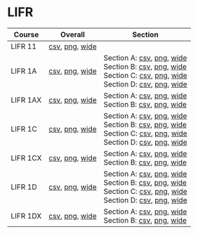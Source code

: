 # LIFR

| Course | Overall | Section |
| ------ | ------- | ------- |
| LIFR 11 | [csv](https://github.com/UCSD-Historical-Enrollment-Data/2023Spring/blob/main/overall/LIFR%2011.csv), [png](https://raw.githubusercontent.com/UCSD-Historical-Enrollment-Data/2023Spring/main/plot_overall/LIFR%2011.png), [wide](https://raw.githubusercontent.com/UCSD-Historical-Enrollment-Data/2023Spring/main/plot_overall_wide/LIFR%2011.png) |  |
| LIFR 1A | [csv](https://github.com/UCSD-Historical-Enrollment-Data/2023Spring/blob/main/overall/LIFR%201A.csv), [png](https://raw.githubusercontent.com/UCSD-Historical-Enrollment-Data/2023Spring/main/plot_overall/LIFR%201A.png), [wide](https://raw.githubusercontent.com/UCSD-Historical-Enrollment-Data/2023Spring/main/plot_overall_wide/LIFR%201A.png) | Section A: [csv](https://github.com/UCSD-Historical-Enrollment-Data/2023Spring/blob/main/section/LIFR%201A_A.csv), [png](https://raw.githubusercontent.com/UCSD-Historical-Enrollment-Data/2023Spring/main/plot_section/LIFR%201A_A.png), [wide](https://raw.githubusercontent.com/UCSD-Historical-Enrollment-Data/2023Spring/main/plot_section_wide/LIFR%201A_A.png)<br>Section B: [csv](https://github.com/UCSD-Historical-Enrollment-Data/2023Spring/blob/main/section/LIFR%201A_B.csv), [png](https://raw.githubusercontent.com/UCSD-Historical-Enrollment-Data/2023Spring/main/plot_section/LIFR%201A_B.png), [wide](https://raw.githubusercontent.com/UCSD-Historical-Enrollment-Data/2023Spring/main/plot_section_wide/LIFR%201A_B.png)<br>Section C: [csv](https://github.com/UCSD-Historical-Enrollment-Data/2023Spring/blob/main/section/LIFR%201A_C.csv), [png](https://raw.githubusercontent.com/UCSD-Historical-Enrollment-Data/2023Spring/main/plot_section/LIFR%201A_C.png), [wide](https://raw.githubusercontent.com/UCSD-Historical-Enrollment-Data/2023Spring/main/plot_section_wide/LIFR%201A_C.png)<br>Section D: [csv](https://github.com/UCSD-Historical-Enrollment-Data/2023Spring/blob/main/section/LIFR%201A_D.csv), [png](https://raw.githubusercontent.com/UCSD-Historical-Enrollment-Data/2023Spring/main/plot_section/LIFR%201A_D.png), [wide](https://raw.githubusercontent.com/UCSD-Historical-Enrollment-Data/2023Spring/main/plot_section_wide/LIFR%201A_D.png) |
| LIFR 1AX | [csv](https://github.com/UCSD-Historical-Enrollment-Data/2023Spring/blob/main/overall/LIFR%201AX.csv), [png](https://raw.githubusercontent.com/UCSD-Historical-Enrollment-Data/2023Spring/main/plot_overall/LIFR%201AX.png), [wide](https://raw.githubusercontent.com/UCSD-Historical-Enrollment-Data/2023Spring/main/plot_overall_wide/LIFR%201AX.png) | Section A: [csv](https://github.com/UCSD-Historical-Enrollment-Data/2023Spring/blob/main/section/LIFR%201AX_A.csv), [png](https://raw.githubusercontent.com/UCSD-Historical-Enrollment-Data/2023Spring/main/plot_section/LIFR%201AX_A.png), [wide](https://raw.githubusercontent.com/UCSD-Historical-Enrollment-Data/2023Spring/main/plot_section_wide/LIFR%201AX_A.png)<br>Section B: [csv](https://github.com/UCSD-Historical-Enrollment-Data/2023Spring/blob/main/section/LIFR%201AX_B.csv), [png](https://raw.githubusercontent.com/UCSD-Historical-Enrollment-Data/2023Spring/main/plot_section/LIFR%201AX_B.png), [wide](https://raw.githubusercontent.com/UCSD-Historical-Enrollment-Data/2023Spring/main/plot_section_wide/LIFR%201AX_B.png) |
| LIFR 1C | [csv](https://github.com/UCSD-Historical-Enrollment-Data/2023Spring/blob/main/overall/LIFR%201C.csv), [png](https://raw.githubusercontent.com/UCSD-Historical-Enrollment-Data/2023Spring/main/plot_overall/LIFR%201C.png), [wide](https://raw.githubusercontent.com/UCSD-Historical-Enrollment-Data/2023Spring/main/plot_overall_wide/LIFR%201C.png) | Section A: [csv](https://github.com/UCSD-Historical-Enrollment-Data/2023Spring/blob/main/section/LIFR%201C_A.csv), [png](https://raw.githubusercontent.com/UCSD-Historical-Enrollment-Data/2023Spring/main/plot_section/LIFR%201C_A.png), [wide](https://raw.githubusercontent.com/UCSD-Historical-Enrollment-Data/2023Spring/main/plot_section_wide/LIFR%201C_A.png)<br>Section B: [csv](https://github.com/UCSD-Historical-Enrollment-Data/2023Spring/blob/main/section/LIFR%201C_B.csv), [png](https://raw.githubusercontent.com/UCSD-Historical-Enrollment-Data/2023Spring/main/plot_section/LIFR%201C_B.png), [wide](https://raw.githubusercontent.com/UCSD-Historical-Enrollment-Data/2023Spring/main/plot_section_wide/LIFR%201C_B.png)<br>Section C: [csv](https://github.com/UCSD-Historical-Enrollment-Data/2023Spring/blob/main/section/LIFR%201C_C.csv), [png](https://raw.githubusercontent.com/UCSD-Historical-Enrollment-Data/2023Spring/main/plot_section/LIFR%201C_C.png), [wide](https://raw.githubusercontent.com/UCSD-Historical-Enrollment-Data/2023Spring/main/plot_section_wide/LIFR%201C_C.png)<br>Section D: [csv](https://github.com/UCSD-Historical-Enrollment-Data/2023Spring/blob/main/section/LIFR%201C_D.csv), [png](https://raw.githubusercontent.com/UCSD-Historical-Enrollment-Data/2023Spring/main/plot_section/LIFR%201C_D.png), [wide](https://raw.githubusercontent.com/UCSD-Historical-Enrollment-Data/2023Spring/main/plot_section_wide/LIFR%201C_D.png) |
| LIFR 1CX | [csv](https://github.com/UCSD-Historical-Enrollment-Data/2023Spring/blob/main/overall/LIFR%201CX.csv), [png](https://raw.githubusercontent.com/UCSD-Historical-Enrollment-Data/2023Spring/main/plot_overall/LIFR%201CX.png), [wide](https://raw.githubusercontent.com/UCSD-Historical-Enrollment-Data/2023Spring/main/plot_overall_wide/LIFR%201CX.png) | Section A: [csv](https://github.com/UCSD-Historical-Enrollment-Data/2023Spring/blob/main/section/LIFR%201CX_A.csv), [png](https://raw.githubusercontent.com/UCSD-Historical-Enrollment-Data/2023Spring/main/plot_section/LIFR%201CX_A.png), [wide](https://raw.githubusercontent.com/UCSD-Historical-Enrollment-Data/2023Spring/main/plot_section_wide/LIFR%201CX_A.png)<br>Section B: [csv](https://github.com/UCSD-Historical-Enrollment-Data/2023Spring/blob/main/section/LIFR%201CX_B.csv), [png](https://raw.githubusercontent.com/UCSD-Historical-Enrollment-Data/2023Spring/main/plot_section/LIFR%201CX_B.png), [wide](https://raw.githubusercontent.com/UCSD-Historical-Enrollment-Data/2023Spring/main/plot_section_wide/LIFR%201CX_B.png) |
| LIFR 1D | [csv](https://github.com/UCSD-Historical-Enrollment-Data/2023Spring/blob/main/overall/LIFR%201D.csv), [png](https://raw.githubusercontent.com/UCSD-Historical-Enrollment-Data/2023Spring/main/plot_overall/LIFR%201D.png), [wide](https://raw.githubusercontent.com/UCSD-Historical-Enrollment-Data/2023Spring/main/plot_overall_wide/LIFR%201D.png) | Section A: [csv](https://github.com/UCSD-Historical-Enrollment-Data/2023Spring/blob/main/section/LIFR%201D_A.csv), [png](https://raw.githubusercontent.com/UCSD-Historical-Enrollment-Data/2023Spring/main/plot_section/LIFR%201D_A.png), [wide](https://raw.githubusercontent.com/UCSD-Historical-Enrollment-Data/2023Spring/main/plot_section_wide/LIFR%201D_A.png)<br>Section B: [csv](https://github.com/UCSD-Historical-Enrollment-Data/2023Spring/blob/main/section/LIFR%201D_B.csv), [png](https://raw.githubusercontent.com/UCSD-Historical-Enrollment-Data/2023Spring/main/plot_section/LIFR%201D_B.png), [wide](https://raw.githubusercontent.com/UCSD-Historical-Enrollment-Data/2023Spring/main/plot_section_wide/LIFR%201D_B.png)<br>Section C: [csv](https://github.com/UCSD-Historical-Enrollment-Data/2023Spring/blob/main/section/LIFR%201D_C.csv), [png](https://raw.githubusercontent.com/UCSD-Historical-Enrollment-Data/2023Spring/main/plot_section/LIFR%201D_C.png), [wide](https://raw.githubusercontent.com/UCSD-Historical-Enrollment-Data/2023Spring/main/plot_section_wide/LIFR%201D_C.png)<br>Section D: [csv](https://github.com/UCSD-Historical-Enrollment-Data/2023Spring/blob/main/section/LIFR%201D_D.csv), [png](https://raw.githubusercontent.com/UCSD-Historical-Enrollment-Data/2023Spring/main/plot_section/LIFR%201D_D.png), [wide](https://raw.githubusercontent.com/UCSD-Historical-Enrollment-Data/2023Spring/main/plot_section_wide/LIFR%201D_D.png) |
| LIFR 1DX | [csv](https://github.com/UCSD-Historical-Enrollment-Data/2023Spring/blob/main/overall/LIFR%201DX.csv), [png](https://raw.githubusercontent.com/UCSD-Historical-Enrollment-Data/2023Spring/main/plot_overall/LIFR%201DX.png), [wide](https://raw.githubusercontent.com/UCSD-Historical-Enrollment-Data/2023Spring/main/plot_overall_wide/LIFR%201DX.png) | Section A: [csv](https://github.com/UCSD-Historical-Enrollment-Data/2023Spring/blob/main/section/LIFR%201DX_A.csv), [png](https://raw.githubusercontent.com/UCSD-Historical-Enrollment-Data/2023Spring/main/plot_section/LIFR%201DX_A.png), [wide](https://raw.githubusercontent.com/UCSD-Historical-Enrollment-Data/2023Spring/main/plot_section_wide/LIFR%201DX_A.png)<br>Section B: [csv](https://github.com/UCSD-Historical-Enrollment-Data/2023Spring/blob/main/section/LIFR%201DX_B.csv), [png](https://raw.githubusercontent.com/UCSD-Historical-Enrollment-Data/2023Spring/main/plot_section/LIFR%201DX_B.png), [wide](https://raw.githubusercontent.com/UCSD-Historical-Enrollment-Data/2023Spring/main/plot_section_wide/LIFR%201DX_B.png) |
